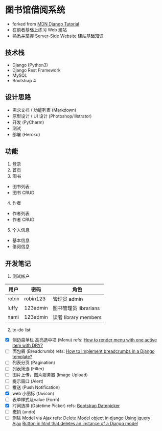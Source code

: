 # 图书馆借阅系统
- forked from [MDN Django Tutorial](https://developer.mozilla.org/en-US/docs/Learn/Server-side/Django)
- 在前者基础上练习 Web 建站
- 熟悉并掌握 Server-Side Website 建站基础知识

## 技术栈
- Django (Python3)
- Django Rest Framework
- MySQL
- Bootstrap 4

## 设计思路
- 需求文档 / 功能列表 (Markdown)
- 原型设计 / UI 设计 (Photoshop/Illstrator)
- 开发 (PyCharm)
- 测试 
- 部署 (Heroku)

## 功能
1. 登录
2. 首页
3. 图书
  - 图书列表
  - 图书 CRUD
4. 作者
  - 作者列表
  - 作者 CRUD
5. 个人信息
  - 基本信息
  - 借阅信息

## 开发笔记
1. 测试帐户

| 用户 | 密码 |角色 |
|----- | --- | --- |
|robin | robin123 | 管理员 admin |
|luffy | 123admin | 图书管理员 librarians |
|nami  | 123admin | 读者 library members |

2. to-do list
  -[x] 侧边菜单栏 高亮选中项 (Menu)
  refs: [How to render menu with one active item with DRY?](https://stackoverflow.com/questions/9793576/how-to-render-menu-with-one-active-item-with-dry)
  -[ ] 面包屑 (Breadcrumb)
  refs: [How to implement breadcrumbs in a Django template?](https://stackoverflow.com/questions/826889/how-to-implement-breadcrumbs-in-a-django-template)
  -[ ] 列表分页 (Pagination)
  -[ ] 列表筛选 (Filter)
  -[ ] 图片上传，图片服务器 (Image Upload)
  -[ ] 提示窗口 (Alert)
  -[ ] 推送 (Push Notification)
  -[x] web 小图标 (favicon)
  -[ ] 表单样式及value (Form)
  -[x] 时间选择 (Datetime Picker) 
  refs: [Bootstrap Datepicker](https://github.com/uxsolutions/bootstrap-datepicker)
  -[ ] 撤销 (undo)
  -[ ] 删除 Model via Ajax
  refs: [Delete Model object in django Using jquery Ajax](https://stackoverflow.com/questions/40861518/delete-model-object-in-django-using-jquery-ajax)
  [Button in html that deletes an instance of a Django model](https://stackoverflow.com/questions/34234580/button-in-html-that-deletes-an-instance-of-a-django-model)